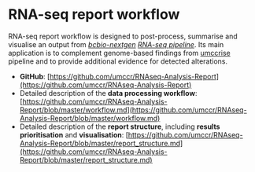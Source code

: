 # RNA-seq report workflow

RNA-seq report workflow is designed to post-process, summarise and visualise an output from *[bcbio-nextgen](https://github.com/bcbio/bcbio-nextgen)* *[RNA-seq pipeline](https://bcbio-nextgen.readthedocs.io/en/latest/contents/pipelines.html#rna-seq)*. Its main application is to complement genome-based findings from [umccrise](https://github.com/umccr/umccrise) pipeline and to provide additional evidence for detected alterations.

* **GitHub**: [https://github.com/umccr/RNAseq-Analysis-Report](https://github.com/umccr/RNAseq-Analysis-Report)
* Detailed description of the **data processing workflow**: [https://github.com/umccr/RNAseq-Analysis-Report/blob/master/workflow.md](https://github.com/umccr/RNAseq-Analysis-Report/blob/master/workflow.md)
* Detailed description of the **report structure**, including **results prioritisation** and **visualisation**: [https://github.com/umccr/RNAseq-Analysis-Report/blob/master/report_structure.md](https://github.com/umccr/RNAseq-Analysis-Report/blob/master/report_structure.md)